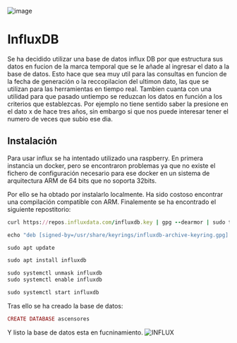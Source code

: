 ![image](https://user-images.githubusercontent.com/95297676/146227237-21789dc8-9eda-4019-8376-45740a9f2f76.png)


# InfluxDB
Se ha decidido utilizar una base de datos influx DB por que estructura sus datos en fucion de la marca temporal que se le añade al ingresar el dato a la base de datos. Esto hace que sea muy util para las consultas en funcion de la fecha de generación o la reccopilacion del ultimon dato, las que se utilizan para las herramientas en tiempo real.
Tambien cuanta con una utilidad para que pasado untiempo se reduzcan los datos en función a los criterios que establezcas. Por ejemplo no tiene sentido saber la presione en el dato x de hace tres años, sin embargo si que nos puede interesar tener el numero de veces que subio ese dia. 

## Instalación

Para usar influx se ha intentado utilizado una raspberry. En primera instancia un docker, pero se encontraron problemas ya que no existe el fichero de configuración necesario para ese docker en un sistema de arquitectura ARM de 64 bits que no soporta 32bits.

Por ello se ha obtado por instalarlo localmente. Ha sido costoso encontrar una compilación compatible con ARM.
Finalemente se ha encontrado el siguiente repostitorio:

``` ruby
curl https://repos.influxdata.com/influxdb.key | gpg --dearmor | sudo tee /usr/share/keyrings/influxdb-archive-keyring.gpg >/dev/null

echo "deb [signed-by=/usr/share/keyrings/influxdb-archive-keyring.gpg] https://repos.influxdata.com/debian $(lsb_release -cs) stable" | sudo tee /etc/apt/sources.list.d/influxdb.list

sudo apt update

sudo apt install influxdb

sudo systemctl unmask influxdb
sudo systemctl enable influxdb

sudo systemctl start influxdb

```

Tras ello se ha creado la base de datos:

```ruby
CREATE DATABASE ascensores
```
Y listo la base de datos esta en fucninamiento.
![INFLUX](https://user-images.githubusercontent.com/95297676/146226950-28ffa4d4-0c20-4593-a8a5-316aae1b678c.png)

